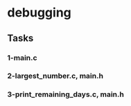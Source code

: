 # debugging


## Tasks

### 1-main.c

### 2-largest_number.c, main.h

### 3-print_remaining_days.c, main.h
